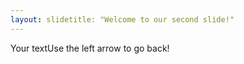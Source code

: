 ```yaml
---
layout: slidetitle: "Welcome to our second slide!"
---
```

Your textUse the left arrow to go back!


